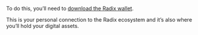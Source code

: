 To do this, you’ll need to [download the Radix wallet](https://wallet.radixdlt.com).

This is your personal connection to the Radix ecosystem and it’s also where you’ll hold your digital assets.
